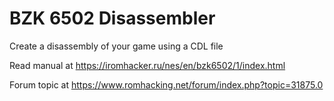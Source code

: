 # BZK 6502 Disassembler
Create a disassembly of your game using a CDL file

Read manual at https://iromhacker.ru/nes/en/bzk6502/1/index.html

Forum topic at https://www.romhacking.net/forum/index.php?topic=31875.0
